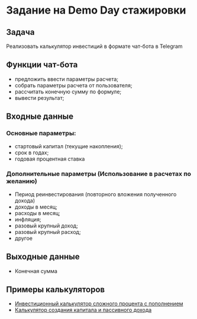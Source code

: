 # Задание на Demo Day стажировки

## Задача
Реализовать калькулятор инвестиций в формате чат-бота в Telegram

## Функции чат-бота
- предложить ввести параметры расчета;
- собрать параметры расчета от пользователя;
- рассчитать конечную сумму по формуле;
- вывести результат;

## Входные данные

### Основные параметры:
- стартовый капитал (текущие накопления);
- срок в годах;
- годовая процентная ставка

### Дополнительные параметры (Использование в расчетах по желанию)
- Период реинвестирования (повторного вложения полученного дохода)
- доходы в месяц;
- расходы в месяц;
- инфляция;
- разовый крупный доход;
- разовый крупный расход;
- другое

## Выходные данные

- Конечная сумма


## Примеры калькуляторов
- [Инвестиционный калькулятор сложного процента с пополнением](https://calcus.ru/kalkulyator-investicij)
- [Калькулятор создания капитала и пассивного дохода](https://poformule.ru/ehkonomika/sozdanie-kapitala-i-passivnogo-dokhoda)